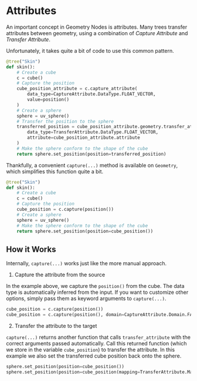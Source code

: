 # Attributes

An important concept in Geometry Nodes is attributes. Many trees transfer attributes between geometry, using a combination of *Capture Attribute* and *Transfer Attribute*.

Unfortunately, it takes quite a bit of code to use this common pattern.

```python
@tree("Skin")
def skin():
    # Create a cube
    c = cube()
    # Capture the position
    cube_position_attribute = c.capture_attribute(
        data_type=CaptureAttribute.DataType.FLOAT_VECTOR,
        value=position()
    )
    # Create a sphere
    sphere = uv_sphere()
    # Transfer the position to the sphere
    transferred_position = cube_position_attribute.geometry.transfer_attribute(
        data_type=TransferAttribute.DataType.FLOAT_VECTOR,
        attribute=cube_position_attribute.attribute
    )
    # Make the sphere conform to the shape of the cube
    return sphere.set_position(position=transferred_position)
```

Thankfully, a convenient `capture(...)` method is available on `Geometry`, which simplifies this function quite a bit.

```python
@tree("Skin")
def skin():
    # Create a cube
    c = cube()
    # Capture the position
    cube_position = c.capture(position())
    # Create a sphere
    sphere = uv_sphere()
    # Make the sphere conform to the shape of the cube
    return sphere.set_position(position=cube_position())
```

## How it Works

Internally, `capture(...)` works just like the more manual approach.

1. Capture the attribute from the source

In the example above, we capture the `position()` from the cube.
The data type is automatically inferred from the input. If you want to customize other options, simply pass them as keyword arguments to `capture(...)`.

```python
cube_position = c.capture(position())
cube_position = c.capture(position(), domain=CaptureAttribute.Domain.FACE) # Optionally pass other arguments available on `capture_attribute`.
```

2. Transfer the attribute to the target

`capture(...)` returns another function that calls `transfer_attribute` with the correct arguments passed automatically.
Call this returned function (which we store in the variable `cube_position`) to transfer the attribute.
In this example we also set the transferred cube position back onto the sphere.

```python
sphere.set_position(position=cube_position())
sphere.set_position(position=cube_position(mapping=TransferAttribute.Mapping.NEAREST)) # Optionally pass other arguments available on `transfer_attribute`.
```